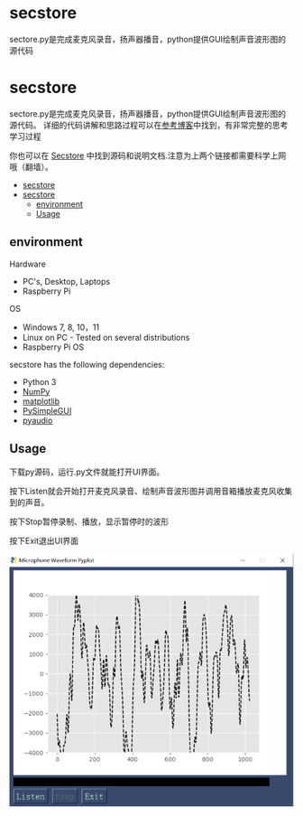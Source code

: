 
# secstore

sectore.py是完成麦克风录音，扬声器播音，python提供GUI绘制声音波形图的源代码

# secstore

sectore.py是完成麦克风录音，扬声器播音，python提供GUI绘制声音波形图的源代码。
详细的代码讲解和思路过程可以在[参考博客](https://medium.com/geekculture/real-time-audio-wave-visualization-in-python-b1c5b96e2d39)中找到，有非常完整的思考学习过程

你也可以在 [Secstore](https://github.com/THE-FOOL-rookie/Secstore) 中找到源码和说明文档.注意为上两个链接都需要科学上网哦（翻墙）。

- [secstore](#secstore)
- [secstore](#secstore-1)
  - [environment](#environment)
  - [Usage](#usage)


## environment
Hardware
* PC's, Desktop, Laptops
* Raspberry Pi
  
OS
* Windows 7, 8, 10，11
* Linux on PC - Tested on several distributions
* Raspberry Pi OS

secstore has the following dependencies:
* Python 3
* [NumPy](https://pypi.org/project/numpy/)
* [matplotlib](matplotlib) 
* [PySimpleGUI](https://pysimplegui.readthedocs.io/en/latest/) 
* [pyaudio](https://pypi.org/project/PyAudio/) 

## Usage
下载py源码，运行.py文件就能打开UI界面。

按下Listen就会开始打开麦克风录音、绘制声音波形图并调用音箱播放麦克风收集到的声音。

按下Stop暂停录制、播放，显示暂停时的波形

按下Exit退出UI界面

![UI](UI.jpg)